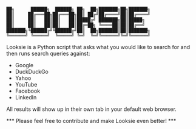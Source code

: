 	██╗      ██████╗  ██████╗ ██╗  ██╗███████╗██╗███████╗
	██║     ██╔═══██╗██╔═══██╗██║ ██╔╝██╔════╝██║██╔════╝
	██║     ██║   ██║██║   ██║█████╔╝ ███████╗██║█████╗  
	██║     ██║   ██║██║   ██║██╔═██╗ ╚════██║██║██╔══╝  
	███████╗╚██████╔╝╚██████╔╝██║  ██╗███████║██║███████╗
	╚══════╝ ╚═════╝  ╚═════╝ ╚═╝  ╚═╝╚══════╝╚═╝╚══════╝


Looksie is a Python script that asks what you would like to search for and then runs search queries against:

- Google
- DuckDuckGo
- Yahoo
- YouTube
- Facebook
- LinkedIn

All results will show up in their own tab in your default web browser.

*** Please feel free to contribute and make Looksie even better! ***
